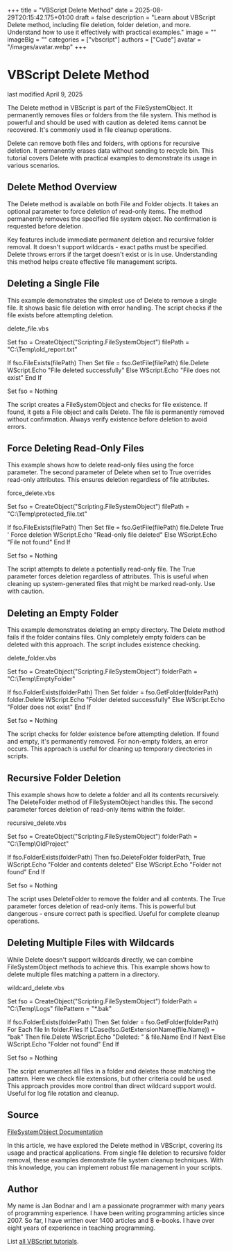 +++
title = "VBScript Delete Method"
date = 2025-08-29T20:15:42.175+01:00
draft = false
description = "Learn about VBScript Delete method, including file deletion, folder deletion, and more. Understand how to use it effectively with practical examples."
image = ""
imageBig = ""
categories = ["vbscript"]
authors = ["Cude"]
avatar = "/images/avatar.webp"
+++

# VBScript Delete Method

last modified April 9, 2025

The Delete method in VBScript is part of the
FileSystemObject. It permanently removes files or folders from the
file system. This method is powerful and should be used with caution as deleted
items cannot be recovered. It's commonly used in file cleanup operations.

Delete can remove both files and folders, with options for
recursive deletion. It permanently erases data without sending to recycle bin.
This tutorial covers Delete with practical examples to demonstrate
its usage in various scenarios.

## Delete Method Overview

The Delete method is available on both File and
Folder objects. It takes an optional parameter to force deletion of
read-only items. The method permanently removes the specified file system
object. No confirmation is requested before deletion.

Key features include immediate permanent deletion and recursive folder removal.
It doesn't support wildcards - exact paths must be specified.
Delete throws errors if the target doesn't exist or is in use.
Understanding this method helps create effective file management scripts.

## Deleting a Single File

This example demonstrates the simplest use of Delete to remove a
single file. It shows basic file deletion with error handling. The script checks
if the file exists before attempting deletion.

delete_file.vbs
  

Set fso = CreateObject("Scripting.FileSystemObject")
filePath = "C:\Temp\old_report.txt"

If fso.FileExists(filePath) Then
    Set file = fso.GetFile(filePath)
    file.Delete
    WScript.Echo "File deleted successfully"
Else
    WScript.Echo "File does not exist"
End If

Set fso = Nothing

The script creates a FileSystemObject and checks for file
existence. If found, it gets a File object and calls
Delete. The file is permanently removed without confirmation.
Always verify existence before deletion to avoid errors.

## Force Deleting Read-Only Files

This example shows how to delete read-only files using the force parameter. 
The second parameter of Delete when set to True overrides
read-only attributes. This ensures deletion regardless of file attributes.

force_delete.vbs
  

Set fso = CreateObject("Scripting.FileSystemObject")
filePath = "C:\Temp\protected_file.txt"

If fso.FileExists(filePath) Then
    Set file = fso.GetFile(filePath)
    file.Delete True ' Force deletion
    WScript.Echo "Read-only file deleted"
Else
    WScript.Echo "File not found"
End If

Set fso = Nothing

The script attempts to delete a potentially read-only file. The True
parameter forces deletion regardless of attributes. This is useful when cleaning
up system-generated files that might be marked read-only. Use with caution.

## Deleting an Empty Folder

This example demonstrates deleting an empty directory. The Delete
method fails if the folder contains files. Only completely empty folders can be
deleted with this approach. The script includes existence checking.

delete_folder.vbs
  

Set fso = CreateObject("Scripting.FileSystemObject")
folderPath = "C:\Temp\EmptyFolder"

If fso.FolderExists(folderPath) Then
    Set folder = fso.GetFolder(folderPath)
    folder.Delete
    WScript.Echo "Folder deleted successfully"
Else
    WScript.Echo "Folder does not exist"
End If

Set fso = Nothing

The script checks for folder existence before attempting deletion. If found and
empty, it's permanently removed. For non-empty folders, an error occurs. This
approach is useful for cleaning up temporary directories in scripts.

## Recursive Folder Deletion

This example shows how to delete a folder and all its contents recursively. The
DeleteFolder method of FileSystemObject handles this.
The second parameter forces deletion of read-only items within the folder.

recursive_delete.vbs
  

Set fso = CreateObject("Scripting.FileSystemObject")
folderPath = "C:\Temp\OldProject"

If fso.FolderExists(folderPath) Then
    fso.DeleteFolder folderPath, True
    WScript.Echo "Folder and contents deleted"
Else
    WScript.Echo "Folder not found"
End If

Set fso = Nothing

The script uses DeleteFolder to remove the folder and all
contents. The True parameter forces deletion of read-only items.
This is powerful but dangerous - ensure correct path is specified. Useful for
complete cleanup operations.

## Deleting Multiple Files with Wildcards

While Delete doesn't support wildcards directly, we can combine
FileSystemObject methods to achieve this. This example shows how
to delete multiple files matching a pattern in a directory.

wildcard_delete.vbs
  

Set fso = CreateObject("Scripting.FileSystemObject")
folderPath = "C:\Temp\Logs"
filePattern = "*.bak"

If fso.FolderExists(folderPath) Then
    Set folder = fso.GetFolder(folderPath)
    For Each file In folder.Files
        If LCase(fso.GetExtensionName(file.Name)) = "bak" Then
            file.Delete
            WScript.Echo "Deleted: " &amp; file.Name
        End If
    Next
Else
    WScript.Echo "Folder not found"
End If

Set fso = Nothing

The script enumerates all files in a folder and deletes those matching the
pattern. Here we check file extensions, but other criteria could be used. This
approach provides more control than direct wildcard support would. Useful for
log file rotation and cleanup.

## Source

[FileSystemObject Documentation](https://learn.microsoft.com/en-us/previous-versions/windows/internet-explorer/ie-developer/scripting-articles/6kxy1a51(v=vs.84))

In this article, we have explored the Delete method in VBScript,
covering its usage and practical applications. From single file deletion to
recursive folder removal, these examples demonstrate file system cleanup
techniques. With this knowledge, you can implement robust file management in
your scripts.

## Author

My name is Jan Bodnar and I am a passionate programmer with many years of
programming experience. I have been writing programming articles since 2007. So
far, I have written over 1400 articles and 8 e-books. I have over eight years of
experience in teaching programming.

List [all VBScript tutorials](/vbscript/).